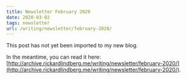 ```yaml
---
title: Newsletter February 2020
date: 2020-03-02
tags: newsletter
url: /writing/newsletter/february-2020/
---
```


This post has not yet been imported to my new blog.

In the meantime, you can read it here: [http://archive.rickardlindberg.me/writing/newsletter/february-2020/](http://archive.rickardlindberg.me/writing/newsletter/february-2020/).
